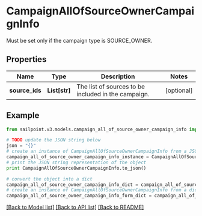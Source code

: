 # CampaignAllOfSourceOwnerCampaignInfo

Must be set only if the campaign type is SOURCE_OWNER.

## Properties
Name | Type | Description | Notes
------------ | ------------- | ------------- | -------------
**source_ids** | **List[str]** | The list of sources to be included in the campaign. | [optional] 

## Example

```python
from sailpoint.v3.models.campaign_all_of_source_owner_campaign_info import CampaignAllOfSourceOwnerCampaignInfo

# TODO update the JSON string below
json = "{}"
# create an instance of CampaignAllOfSourceOwnerCampaignInfo from a JSON string
campaign_all_of_source_owner_campaign_info_instance = CampaignAllOfSourceOwnerCampaignInfo.from_json(json)
# print the JSON string representation of the object
print CampaignAllOfSourceOwnerCampaignInfo.to_json()

# convert the object into a dict
campaign_all_of_source_owner_campaign_info_dict = campaign_all_of_source_owner_campaign_info_instance.to_dict()
# create an instance of CampaignAllOfSourceOwnerCampaignInfo from a dict
campaign_all_of_source_owner_campaign_info_form_dict = campaign_all_of_source_owner_campaign_info.from_dict(campaign_all_of_source_owner_campaign_info_dict)
```
[[Back to Model list]](../README.md#documentation-for-models) [[Back to API list]](../README.md#documentation-for-api-endpoints) [[Back to README]](../README.md)


